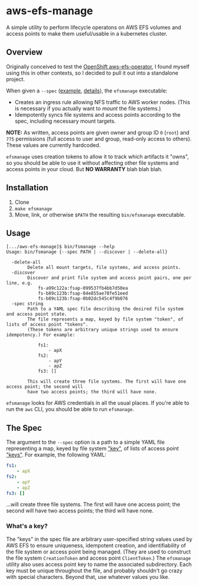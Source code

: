 # aws-efs-manage
A simple utility to perform lifecycle operatons on AWS EFS volumes and access points to make them
useful/usable in a kubernetes cluster.

## Overview
Originally conceived to test the [OpenShift aws-efs-operator](https://github.com/openshift/aws-efs-operator),
I found myself using this in other contexts, so I decided to pull it out into a standalone project.

When given a `--spec` ([example](test/spec_sample.yaml), [details](#the-spec)), the `efsmanage` executable:
- Creates an ingress rule allowing NFS traffic to AWS worker nodes. (This is necessary if you
actually want to _mount_ the file systems.)
- Idempotently syncs file systems and access points according to the spec, including necessary
mount targets.

**NOTE:** As written, access points are given owner and group ID `0` (`root`) and `775`
permissions (full access to user and group, read-only access to others). These values are
currently hardcoded.

`efsmanage` uses creation tokens to allow it to track which artifacts it "owns", so you should be
able to use it without affecting other file systems and access points in your cloud. But **NO
WARRANTY** blah blah blah.

## Installation
1. Clone
2. `make efsmanage`
3. Move, link, or otherwise `$PATH` the resulting `bin/efsmanage` executable.

## Usage

```shell
[.../aws-efs-manage]$ bin/fsmanage --help
Usage: bin/fsmanage {--spec PATH | --discover | --delete-all}

  -delete-all
    	Delete all mount targets, file systems, and access points.
  -discover
    	Discover and print file system and access point pairs, one per line, e.g.
    	    fs-a99c122a:fsap-099537fb4bb7d50ea
    	    fs-b89c123b:fsap-04e855ae78fe51eed
    	    fs-b89c123b:fsap-0b02dc545c4f9b076
  -spec string
    	Path to a YAML spec file describing the desired file system and access point state.
    	The file represents a map, keyed by file system "token", of lists of access point "tokens".
    	(These tokens are arbitrary unique strings used to ensure idempotency.) For example:
    	
    	    fs1:
    	        - apX
    	    fs2:
    	        - apY
    	        - apZ
    	    fs3: []
    	
    	This will create three file systems. The first will have one access point; the second will
    	have two access points; the third will have none.

```

`efsmanage` looks for AWS credentials in all the usual places. If you're able to run the `aws` CLI,
you should be able to run `efsmanage`.

## The Spec
The argument to the `--spec` option is a path to a simple YAML file representing a map, keyed by
file system ["key"](#whats-a-key), of lists of access point ["keys"](#whats-a-key). For example,
the following YAML:

```yaml
fs1:
    - apX
fs2:
    - apY
    - apZ
fs3: []
```

...will create three file systems. The first will have one access point; the second will have two
access points; the third will have none.

### What's a key?
The "keys" in the spec file are arbitrary user-specified string values used by AWS EFS to ensure
uniqueness, idempotent creation, and identifiability of the file system or access point being
managed. (They are used to construct the file system `CreationToken` and access point
`ClientToken`.) The `efsmanage` utility also uses access point key to name the associated
subdirectory. Each key must be unique throughout the file, and probably shouldn't go crazy with
special characters. Beyond that, use whatever values you like.